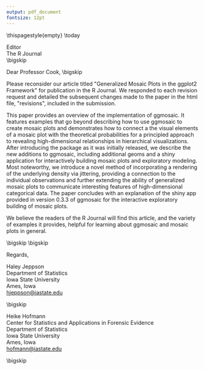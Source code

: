 ```yaml
---
output: pdf_document
fontsize: 12pt
---
```


\thispagestyle{empty}
\today

Editor   
The R Journal  
\bigskip

Dear Professor Cook,
\bigskip

Please reconsider our article titled "Generalized Mosaic Plots in the ggplot2
Framework" for publication in the R Journal. We responded to each revision request and detailed the subsequent changes made to the paper in the html file, "revisions", included in the submission.

This paper provides an overview of the implementation of ggmosaic. It features examples that go beyond describing how to use ggmosaic to create mosaic plots and demonstrates how to connect a the visual elements of a mosaic plot with the theoretical probabilities for a principled approach to revealing high-dimensional relationships in hierarchical visualizations. After introducing the package as it was initially released, we describe the new additions to ggmosaic, including additional geoms and a shiny application for interactively building mosaic plots and exploratory modeling. Most noteworthy, we introduce a novel method of incorporating a rendering of the underlying density via jittering, providing a connection to the individual observations and further extending the ability of generalized mosaic plots to communicate interesting features of high-dimensional categorical data. The paper concludes with an explanation of the shiny app provided in version 0.3.3 of ggmosaic for the interactive exploratory building of mosaic plots.

We believe the readers of the R Journal will find this article, and the variety of examples it provides, helpful for learning about ggmosaic and mosaic plots in general.

\bigskip
\bigskip

Regards,
    
    
    
    
Haley Jeppson  
Department of Statistics  
Iowa State University  
Ames, Iowa  
hjeppson@iastate.edu  

\bigskip

Heike Hofmann  
Center for Statistics and Applications in Forensic Evidence  
Department of Statistics  
Iowa State University  
Ames, Iowa  
hofmann@iastate.edu  

\bigskip

